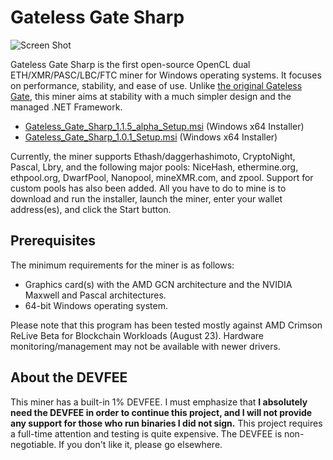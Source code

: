 # Gateless Gate Sharp

![Screen Shot](https://i.imgur.com/uIvlDUv.png)

Gateless Gate Sharp is the first open-source OpenCL dual ETH/XMR/PASC/LBC/FTC miner for Windows operating systems. It focuses on performance, stability, and ease of use.
Unlike [the original Gateless Gate](https://github.com/zawawawa/gatelessgate), this miner aims at stability with a much simpler design and the managed .NET Framework.

* [Gateless_Gate_Sharp_1.1.5_alpha_Setup.msi](https://github.com/zawawawa/GatelessGateSharp/releases/download/v1.1.5-alpha/Gateless_Gate_Sharp_1.1.5_alpha_Setup.msi) (Windows x64 Installer)
* [Gateless_Gate_Sharp_1.0.1_Setup.msi](https://github.com/zawawawa/GatelessGateSharp/releases/download/v1.0.1/Gateless_Gate_Sharp_1.0.1_Setup.msi) (Windows x64 Installer)

Currently, the miner supports Ethash/daggerhashimoto, CryptoNight, Pascal, Lbry, and the following major pools: NiceHash, ethermine.org, ethpool.org, DwarfPool, Nanopool, mineXMR.com, and zpool. Support for custom pools has also been added. All you have to do to mine is to download and run the installer, launch the miner, enter your wallet address(es), and click the Start button.

## Prerequisites

The minimum requirements for the miner is as follows:

* Graphics card(s) with the AMD GCN architecture and the NVIDIA Maxwell and Pascal architectures.
* 64-bit Windows operating system.

Please note that this program has been tested mostly against AMD Crimson ReLive Beta for Blockchain Workloads (August 23). Hardware monitoring/management may not be available with newer drivers.

## About the DEVFEE

This miner has a built-in 1% DEVFEE. I must emphasize that **I absolutely need the DEVFEE in order to continue this project, and I will not provide any support for those who run binaries I did not sign.** This project requires a full-time attention and testing is quite expensive. The DEVFEE is non-negotiable. If you don't like it, please go elsewhere.
